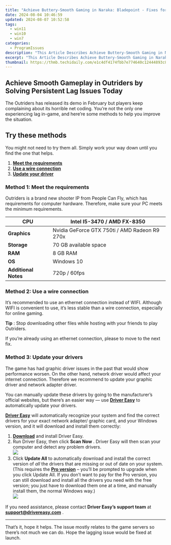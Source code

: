 ```yaml
---
title: "Achieve Buttery-Smooth Gaming in Naraka: Bladepoint - Fixes for Lagging & Low FPS Woes"
date: 2024-08-04 10:46:59
updated: 2024-08-07 10:52:58
tags:
  - win11
  - win10
  - win7
categories:
  - ProgramIssues
description: "This Article Describes Achieve Buttery-Smooth Gaming in Naraka: Bladepoint - Fixes for Lagging & Low FPS Woes"
excerpt: "This Article Describes Achieve Buttery-Smooth Gaming in Naraka: Bladepoint - Fixes for Lagging & Low FPS Woes"
thumbnail: https://thmb.techidaily.com/e1c4df4174fbb7e774640c12444893c833b651d1c12bd8c02f2b01f747786c25.jpg
---
```


## Achieve Smooth Gameplay in Outriders by Solving Persistent Lag Issues Today

The Outriders has released its demo in February but players keep complaining about its horrible net coding. You’re not the only one experiencing lag in-game, and here’re some methods to help you improve the situation.

## Try these methods

 You might not need to try them all. Simply work your way down until you find the one that helps.

1. [**Meet the requirements**](https://tools.techidaily.com/drivereasy/download/)
2. [**Use a wire connection**](https://tools.techidaily.com/drivereasy/download/)
3. [**Update your driver**](https://tools.techidaily.com/drivereasy/download/)

### Method 1: Meet the requirements

 Outriders is a brand new shooter IP from People Can Fly, which has requirements for computer hardware. Therefore, make sure your PC meets the minimum requirements.

| **CPU**              | Intel I5-3470 / AMD FX-8350                   |
| -------------------- | --------------------------------------------- |
| **Graphics**         | Nvidia GeForce GTX 750ti / AMD Radeon R9 270x |
| **Storage**          | 70 GB available space                         |
| **RAM**              | 8 GB RAM                                      |
| **OS**               | Windows 10                                    |
| **Additional Notes** | 720p / 60fps                                  |

### Method 2: Use a wire connection

 It’s recommended to use an ethernet connection instead of WIFI. Although WIFI is convenient to use, it’s less stable than a wire connection, especially for online gaming.

**Tip** : Stop downloading other files while hosting with your friends to play Outriders.

 If you’re already using an ethernet connection, please to move to the next fix.

### Method 3: Update your drivers

 The game has had graphic driver issues in the past that would show performance worsen. On the other hand, network driver would affect your internet connection. Therefore we recommend to update your graphic driver and network adapter driver.

 You can manually update these drivers by going to the manufacturer’s official websites, but there’s an easier way — use **[Driver Easy](https://tools.techidaily.com/drivereasy/download/)**  to automatically update your drivers.

[**Driver Easy**](https://tools.techidaily.com/drivereasy/download/) will automatically recognize your system and find the correct drivers for your exact network adapter/ graphic card, and your Windows version, and it will download and install them correctly:

1. **[Download](https://tools.techidaily.com/drivereasy/download/)** [](https://tools.techidaily.com/drivereasy/download/) and install Driver Easy.
2. Run Driver Easy, then click **Scan Now** . Driver Easy will then scan your computer and detect any problem drivers.  
![](https://images.drivereasy.com/wp-content/uploads/2020/08/Scan-now.jpg)
3. Click **Update All** to automatically download and install the correct version of _all_ the drivers that are missing or out of date on your system.  
 (This requires the **[Pro version](https://tools.techidaily.com/drivereasy/download/)**  – you’ll be prompted to upgrade when you click Update All. If you don’t want to pay for the Pro version, you can still download and install all the drivers you need with the free version; you just have to download them one at a time, and manually install them, the normal Windows way.)  
![](https://images.drivereasy.com/wp-content/uploads/2020/10/DE-PRO-VEGA-KILLER-NETWORKING.jpg)

 If you need assistance, please contact **Driver Easy’s support team** at [**support@drivereasy.com**](https://tools.techidaily.com/drivereasy/download/) .

---

 That’s it, hope it helps. The issue mostly relates to the game servers so there’s not much we can do. Hope the lagging issue would be fixed at launch.

<ins class="adsbygoogle"
     style="display:block"
     data-ad-format="autorelaxed"
     data-ad-client="ca-pub-7571918770474297"
     data-ad-slot="1223367746"></ins>



<ins class="adsbygoogle"
     style="display:block"
     data-ad-client="ca-pub-7571918770474297"
     data-ad-slot="8358498916"
     data-ad-format="auto"
     data-full-width-responsive="true"></ins>
